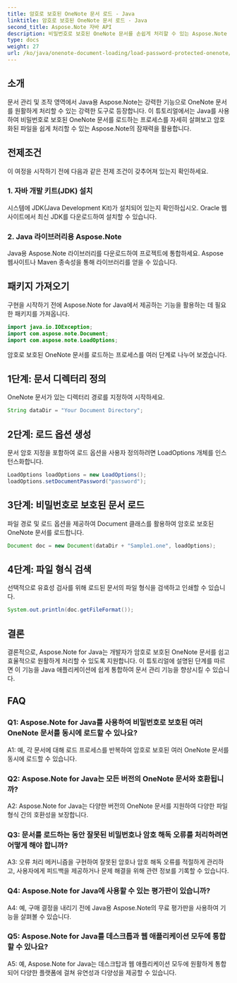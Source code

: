 ```yaml
---
title: 암호로 보호된 OneNote 문서 로드 - Java
linktitle: 암호로 보호된 OneNote 문서 로드 - Java
second_title: Aspose.Note 자바 API
description: 비밀번호로 보호된 OneNote 문서를 손쉽게 처리할 수 있는 Aspose.Note for Java의 잠재력을 활용해 보세요. Aspose.Note로 Java 문서 관리를 향상하세요.
type: docs
weight: 27
url: /ko/java/onenote-document-loading/load-password-protected-onenote/
---
```

## 소개

문서 관리 및 조작 영역에서 Java용 Aspose.Note는 강력한 기능으로 OneNote 문서를 원활하게 처리할 수 있는 강력한 도구로 등장합니다. 이 튜토리얼에서는 Java를 사용하여 비밀번호로 보호된 OneNote 문서를 로드하는 프로세스를 자세히 살펴보고 암호화된 파일을 쉽게 처리할 수 있는 Aspose.Note의 잠재력을 활용합니다.

## 전제조건

이 여정을 시작하기 전에 다음과 같은 전제 조건이 갖추어져 있는지 확인하세요.

### 1. 자바 개발 키트(JDK) 설치

시스템에 JDK(Java Development Kit)가 설치되어 있는지 확인하십시오. Oracle 웹사이트에서 최신 JDK를 다운로드하여 설치할 수 있습니다.

### 2. Java 라이브러리용 Aspose.Note

Java용 Aspose.Note 라이브러리를 다운로드하여 프로젝트에 통합하세요. Aspose 웹사이트나 Maven 종속성을 통해 라이브러리를 얻을 수 있습니다.

## 패키지 가져오기

구현을 시작하기 전에 Aspose.Note for Java에서 제공하는 기능을 활용하는 데 필요한 패키지를 가져옵니다.

```java
import java.io.IOException;
import com.aspose.note.Document;
import com.aspose.note.LoadOptions;
```

암호로 보호된 OneNote 문서를 로드하는 프로세스를 여러 단계로 나누어 보겠습니다.

## 1단계: 문서 디렉터리 정의

OneNote 문서가 있는 디렉터리 경로를 지정하여 시작하세요.

```java
String dataDir = "Your Document Directory";
```

## 2단계: 로드 옵션 생성

문서 암호 지정을 포함하여 로드 옵션을 사용자 정의하려면 LoadOptions 개체를 인스턴스화합니다.

```java
LoadOptions loadOptions = new LoadOptions();
loadOptions.setDocumentPassword("password");
```

## 3단계: 비밀번호로 보호된 문서 로드

파일 경로 및 로드 옵션을 제공하여 Document 클래스를 활용하여 암호로 보호된 OneNote 문서를 로드합니다.

```java
Document doc = new Document(dataDir + "Sample1.one", loadOptions);
```

## 4단계: 파일 형식 검색

선택적으로 유효성 검사를 위해 로드된 문서의 파일 형식을 검색하고 인쇄할 수 있습니다.

```java
System.out.println(doc.getFileFormat());
```

## 결론

결론적으로, Aspose.Note for Java는 개발자가 암호로 보호된 OneNote 문서를 쉽고 효율적으로 원활하게 처리할 수 있도록 지원합니다. 이 튜토리얼에 설명된 단계를 따르면 이 기능을 Java 애플리케이션에 쉽게 통합하여 문서 관리 기능을 향상시킬 수 있습니다.

## FAQ

### Q1: Aspose.Note for Java를 사용하여 비밀번호로 보호된 여러 OneNote 문서를 동시에 로드할 수 있나요?

A1: 예, 각 문서에 대해 로드 프로세스를 반복하여 암호로 보호된 여러 OneNote 문서를 동시에 로드할 수 있습니다.

### Q2: Aspose.Note for Java는 모든 버전의 OneNote 문서와 호환됩니까?

A2: Aspose.Note for Java는 다양한 버전의 OneNote 문서를 지원하여 다양한 파일 형식 간의 호환성을 보장합니다.

### Q3: 문서를 로드하는 동안 잘못된 비밀번호나 암호 해독 오류를 처리하려면 어떻게 해야 합니까?

A3: 오류 처리 메커니즘을 구현하여 잘못된 암호나 암호 해독 오류를 적절하게 관리하고, 사용자에게 피드백을 제공하거나 문제 해결을 위해 관련 정보를 기록할 수 있습니다.

### Q4: Aspose.Note for Java에 사용할 수 있는 평가판이 있습니까?

A4: 예, 구매 결정을 내리기 전에 Java용 Aspose.Note의 무료 평가판을 사용하여 기능을 살펴볼 수 있습니다.

### Q5: Aspose.Note for Java를 데스크톱과 웹 애플리케이션 모두에 통합할 수 있나요?

A5: 예, Aspose.Note for Java는 데스크탑과 웹 애플리케이션 모두에 원활하게 통합되어 다양한 플랫폼에 걸쳐 유연성과 다양성을 제공할 수 있습니다.